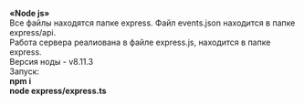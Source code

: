 <b>«Node js»</b><br>
Все файлы находятся папке express. Файл events.json находится в папке express/api.<br>
Работа сервера реалиована в файле express.js, находится в папке express.<br>
Версия ноды - v8.11.3<br>
Запуск:<br>
<b>npm i</b><br>
<b>node express/express.ts</b><br>
